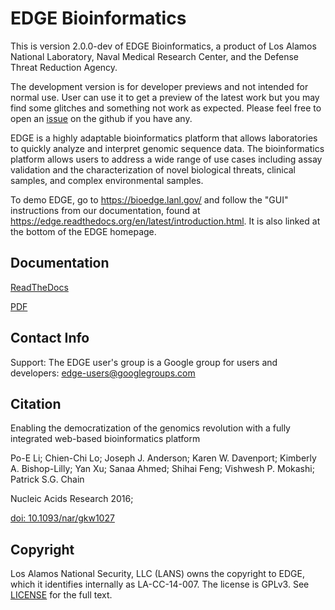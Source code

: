 # EDGE Bioinformatics

This is version 2.0.0-dev of EDGE Bioinformatics, a product of Los Alamos National Laboratory, Naval Medical Research Center, and the Defense Threat Reduction Agency.

The development version is for developer previews and not intended for normal use. User can use it to get a preview of the latest work but you may find some glitches and something not work as expected. Please feel free to open an [issue](https://github.com/LANL-Bioinformatics/EDGE/issues) on the github if you have any. 

EDGE is a highly adaptable bioinformatics platform that allows laboratories to quickly analyze and interpret genomic sequence data. The bioinformatics platform allows users to address a wide range of use cases including assay validation and the characterization of novel biological threats, clinical samples, and complex environmental samples.

To demo EDGE, go to https://bioedge.lanl.gov/ and follow the "GUI" instructions from our documentation, found at https://edge.readthedocs.org/en/latest/introduction.html. It is also linked at the bottom of the EDGE homepage.

## Documentation

[ReadTheDocs](http://edge.readthedocs.org)

[PDF](https://readthedocs.org/projects/edge/downloads/pdf/develop/)

## Contact Info
Support: The EDGE user's group is a Google group for users and developers: [edge-users@googlegroups.com](mailto:edge-users@googlegroups.com)

## Citation

Enabling the democratization of the genomics revolution with a fully integrated web-based bioinformatics platform 

Po-E Li; Chien-Chi Lo; Joseph J. Anderson; Karen W. Davenport; Kimberly A. Bishop-Lilly; Yan Xu; Sanaa Ahmed; Shihai Feng; Vishwesh P. Mokashi; Patrick S.G. Chain

Nucleic Acids Research 2016;

[doi: 10.1093/nar/gkw1027](http://nar.oxfordjournals.org/content/early/2016/11/28/nar.gkw1027.abstract?keytype=ref&ijkey=KzcEnQzdYkdjPCU)

## Copyright

Los Alamos National Security, LLC (LANS) owns the copyright to EDGE, which it identifies internally as LA-CC-14-007.  The license is GPLv3.  See [LICENSE](https://github.com/losalamos/edge/blob/master/LICENSE) for the full text.
